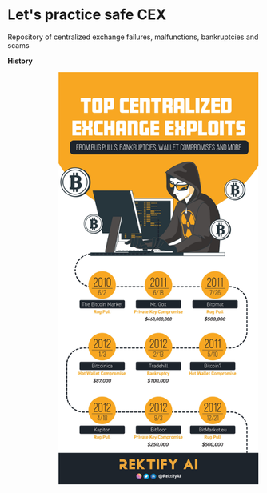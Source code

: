 # Let's practice safe CEX
Repository of centralized exchange failures, malfunctions, bankruptcies and scams

<b> History </b>
<!-- image -->
<p align="center">
  <img src="src/0001.jpg" alt="" width="400" class="center" style="margin-left: 100px;"/>
</p>
